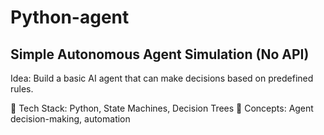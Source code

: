 # Python-agent
## Simple Autonomous Agent Simulation (No API)

Idea: Build a basic AI agent that can make decisions based on predefined rules.

🔹 Tech Stack: Python, State Machines, Decision Trees
🔹 Concepts: Agent decision-making, automation


